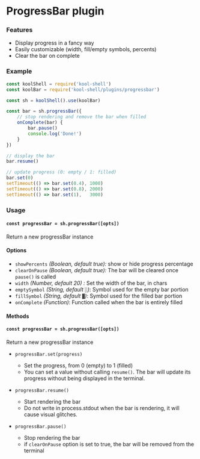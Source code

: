 # ProgressBar plugin

### Features
  * Display progress in a fancy way
  * Easily customizable (width, fill/empty symbols, percents)
  * Clear the bar on complete


### Example
```javascript
const koolShell = require('kool-shell')
const koolBar = require('kool-shell/plugins/progressbar')

const sh = koolShell().use(koolBar)

const bar = sh.progressBar({
    // stop rendering and remove the bar when filled
    onComplete(bar) {
        bar.pause()
        console.log('Done!')
    }
})

// display the bar
bar.resume()

// update progress (0: empty / 1: filled)
bar.set(0)
setTimeout(() => bar.set(0.4), 1000)
setTimeout(() => bar.set(0.8), 2000)
setTimeout(() => bar.set(1),   3000)

```

### Usage

#### `const progressBar = sh.progressBar([opts])`
Return a new progressBar instance

#### Options
* `showPercents` _(Boolean, default true):_ show or hide progress percentage
* `clearOnPause` _(Boolean, default true):_ The bar will be cleared once `pause()` is called
* `width` _(Number, default 20) :_ Set the width of the bar, in chars
* `emptySymbol` _(String, default `░`)_: Symbol used for the empty bar portion
* `fillSymbol` _(String, default `▓`)_: Symbol used for the filled bar portion
* `onComplete` _(Function)_: Function called when the bar is entirely filled

#### Methods

#### `const progressBar = sh.progressBar([opts])`
Return a new progressBar instance

* `progressBar.set(progress)`
    - Set the progress, from 0 (empty) to 1 (filled)
    - You can set a value without calling `resume()`. The bar will update its progress without being displayed in the terminal.

* `progressBar.resume()`
    - Start rendering the bar
    - Do not write in process.stdout when the bar is rendering, it will cause visual glitches.

* `progressBar.pause()`
    - Stop rendering the bar
    - if `clearOnPause` option is set to true, the bar will be removed from the terminal
